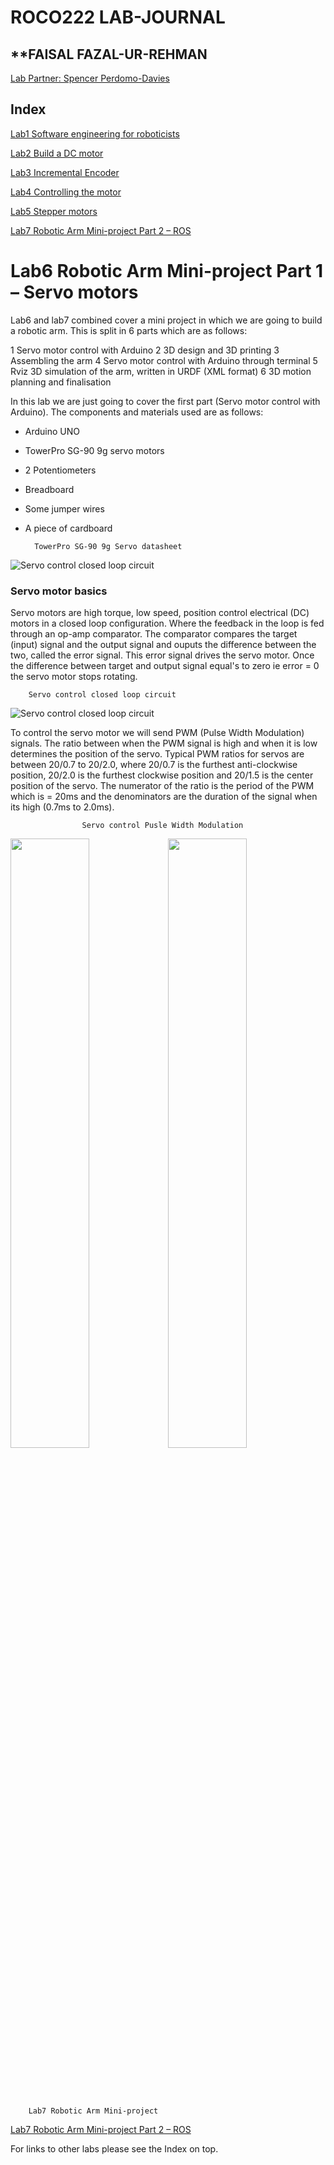 # **ROCO222 LAB-JOURNAL**

## **FAISAL FAZAL-UR-REHMAN

[Lab Partner: Spencer Perdomo-Davies](https://github.com/slperdomo-davies/Roco222--Lab-Journal/blob/master/Robotic_Arm-Mini_project.md)

## **Index**
[Lab1 Software engineering for roboticists](https://github.com/Faisal-f-rehman/Roco222-labs/blob/master/lab1%20software%20engineering%20for%20roboticists.md)

[Lab2 Build a DC motor](https://github.com/Faisal-f-rehman/journal.md/blob/master/lab2%20dc%20motor.md)

[Lab3 Incremental Encoder](https://github.com/Faisal-f-rehman/Roco222-labs/blob/master/lab3%20Incremental%20Encoder.md)

[Lab4 Controlling the motor](https://github.com/Faisal-f-rehman/Roco222-labs/blob/master/lab4%20Controlling%20the%20motor.md)

[Lab5 Stepper motors](https://github.com/Faisal-f-rehman/Roco222-labs/blob/master/lab5%20Stepper%20Motors.md)

[Lab7 Robotic Arm Mini-project Part 2 – ROS](https://github.com/Faisal-f-rehman/Roco222-labs/blob/master/lab7%20Robotic%20Arm%20Mini-project%0APart%202%20%E2%80%93%20ROS.md)

# Lab6 Robotic Arm Mini-project Part 1 – Servo motors

Lab6 and lab7 combined cover a mini project in which we are going to build a robotic arm. This is split in 6 parts which are as follows:

1 Servo motor control with Arduino
2 3D design and 3D printing 
3 Assembling the arm
4 Servo motor control with Arduino through terminal
5 Rviz 3D simulation of the arm, written in URDF (XML format)
6 3D motion planning and finalisation

In this lab we are just going to cover the first part (Servo motor control with Arduino). The components and materials used are as follows:

+ Arduino UNO
+ TowerPro SG-90 9g servo motors
+ 2 Potentiometers
+ Breadboard
+ Some jumper wires
+ A piece of cardboard 

		TowerPro SG-90 9g Servo datasheet
![Servo control closed loop circuit]() 
### Servo motor basics

Servo motors are high torque, low speed, position control electrical (DC) motors in a closed loop configuration. Where the feedback in the loop is fed through an op-amp comparator. The comparator compares the target (input) signal and the output signal and ouputs the difference between the two, called the error signal. This error signal drives the servo motor. Once the difference between target and output signal equal's to zero ie error = 0 the servo motor stops rotating.  


		Servo control closed loop circuit
![Servo control closed loop circuit]()   


To control the servo motor we will send PWM (Pulse Width Modulation) signals. The ratio between when the PWM signal is high and when it is low determines the position of the servo. Typical PWM ratios for servos are between 20/0.7 to 20/2.0, where 20/0.7 is the furthest anti-clockwise position, 20/2.0 is the furthest clockwise position and 20/1.5 is the center position of the servo. The numerator of the ratio is the period of the PWM which is = 20ms and the denominators are the duration of the signal when its high (0.7ms to 2.0ms). 

					Servo control Pusle Width Modulation
<img src="" height="50%" width="50%"/><img src="" height="50%" width="50%"/>


<br><br><br>

		Lab7 Robotic Arm Mini-project
[Lab7 Robotic Arm Mini-project Part 2 – ROS](https://github.com/Faisal-f-rehman/Roco222-labs/blob/master/lab7%20Robotic%20Arm%20Mini-project%0APart%202%20%E2%80%93%20ROS.md)

For links to other labs please see the Index on top.



  


 
